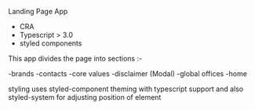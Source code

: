 Landing Page App

- CRA
- Typescript > 3.0
- styled components

This app divides the page into sections :-

-brands
-contacts
-core values
-disclaimer (Modal)
-global offices
-home

styling uses styled-component theming with typescript support and also styled-system for adjusting position of element
